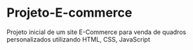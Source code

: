 # Projeto-E-commerce
Projeto inicial de um site E-Commerce para venda de quadros personalizados utilizando HTML, CSS, JavaScript
